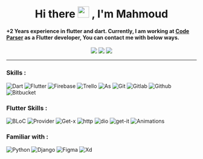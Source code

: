 <h1 align="center">
    Hi there <img src="https://raw.githubusercontent.com/MartinHeinz/MartinHeinz/master/wave.gif" width="30px"> , I'm Mahmoud
</h1>

####   +2 Years experience in flutter and dart. Currently, I am working at [Code Parser](https://codeparser.org/) as a Flutter developer, You can contact me with below ways.
 
<p align="center">
<a href="https://www.linkedin.com/in/mahmoud-eslami/"><img src="https://img.shields.io/badge/-Linkedin-0077B5?style=flat&logo=Linkedin&logoColor=white"/></a>
<a href="https://wa.me/+989115197795"><img src="https://img.shields.io/badge/-WhatsApp-04a777?style=flat&logo=Whatsapp&logoColor=white"/></a>
<a href="https://t.me/es_mahmoud"><img src="https://img.shields.io/badge/-Telegram-4086b4?style=flat&logo=telegram&logoColor=white"/></a>
</p>


---
### Skills :
![Dart](https://img.shields.io/static/v1?logo=dart&label=&message=Dart&color=023e8a&logoWidth=20&logoColor=EEE&style=flat-square)
![Flutter](https://img.shields.io/static/v1?logo=flutter&label=&message=Flutter&color=0096c7&logoWidth=20&logoColor=EEE&style=flat-square)
![Firebase](https://img.shields.io/static/v1?logo=firebase&label=&message=Firebase&color=ffbe0b&logoWidth=20&logoColor=000000&style=flat-square)
![Trello](https://img.shields.io/static/v1?logo=Trello&label=&message=Trello&color=3f37c9&logoWidth=20&logoColor=EEE&style=flat-square)
![As](https://img.shields.io/static/v1?logo=android&label=&message=AndroidStudio&color=40916c&logoWidth=20&logoColor=EEE&style=flat-square)
![Git](https://img.shields.io/static/v1?logo=Git&label=&message=Git&color=800020&logoWidth=20&logoColor=EEE&style=flat-square)
![Gitlab](https://img.shields.io/static/v1?logo=github&label=&message=Github&color=000000&logoWidth=20&logoColor=EEE&style=flat-square)
![Github](https://img.shields.io/static/v1?logo=gitlab&label=&message=Gitlab&color=000000&logoWidth=20&logoColor=EEE&style=flat-square)
![Bitbucket](https://img.shields.io/static/v1?logo=bitbucket&label=&message=Bitbucket&color=caf0f8&logoWidth=20&logoColor=000000&style=flat-square)

### Flutter Skills :
![BLoC](https://img.shields.io/static/v1?label=&message=BLoC&color=59a36a&logoWidth=20&logoColor=EEE&style=flat-square)
![Provider](https://img.shields.io/static/v1?label=&message=Provider&color=1a5e63&logoWidth=20&logoColor=EEE&style=flat-square)
![Get-x](https://img.shields.io/static/v1?label=&message=Get-X&color=59a36a&logoWidth=20&logoColor=EEE&style=flat-square)
![http](https://img.shields.io/static/v1?label=&message=Http&color=1a5e63&logoWidth=20&logoColor=EEE&style=flat-square)
![dio](https://img.shields.io/static/v1?label=&message=Dio&color=59a36a&logoWidth=20&logoColor=EEE&style=flat-square)
![get-it](https://img.shields.io/static/v1?label=&message=Get-it&color=1a5e63&logoWidth=20&logoColor=EEE&style=flat-square)
![Animations](https://img.shields.io/static/v1?label=&message=Animations&color=59a36a&logoWidth=20&logoColor=EEE&style=flat-square)


### Familiar with :
![Python](https://img.shields.io/static/v1?logo=python&label=&message=Python&color=eb5e28&logoWidth=20&logoColor=EEE&style=flat-square)
![Django](https://img.shields.io/static/v1?logo=django&label=&message=Django&color=004b23&logoWidth=20&logoColor=EEE&style=flat-square)
![Figma](https://img.shields.io/static/v1?logo=figma&label=&message=Figma&color=ff6b6b&logoWidth=20&logoColor=EEE&style=flat-square)
![Xd](https://img.shields.io/static/v1?logo=adobexd&label=&message=AdobeXD&color=973aa8&logoWidth=20&logoColor=EEE&style=flat-square)

<!-- ![Fm](https://img.shields.io/static/v1?label=&message=FamiliarWith&color=ffd60a&logoWidth=20&logoColor=EEE&style=flat-square) -->
<!-- ![Skills](https://img.shields.io/static/v1?label=&message=Skills&color=ffd60a&logoWidth=20&logoColor=EEE&style=flat-square) -->
<!-- ![Design](https://img.shields.io/static/v1?label=&message=DesignPlatform&color=ffd60a&logoWidth=20&logoColor=EEE&style=flat-square) -->
<!-- ![Backend](https://img.shields.io/static/v1?label=&message=Backend&color=ffd60a&logoWidth=20&logoColor=EEE&style=flat-square) -->
<!-- ![Baas](https://img.shields.io/static/v1?label=&message=Baas&color=ffd60a&logoWidth=20&logoColor=EEE&style=flat-square) -->
<!-- ![Languages](https://img.shields.io/static/v1?label=&message=Languages&color=ffd60a&logoWidth=20&logoColor=EEE&style=flat-square) -->
<!-- ![Tools](https://img.shields.io/static/v1?label=&message=Tools&color=ffd60a&logoWidth=20&logoColor=EEE&style=flat-square) -->
<!-- ![Frameworks](https://img.shields.io/static/v1?label=&message=Frameworks&color=ffd60a&logoWidth=20&logoColor=EEE&style=flat-square) -->
<!-- ![VSC](https://img.shields.io/static/v1?label=&message=VSC&color=ffd60a&logoWidth=20&logoColor=EEE&style=flat-square) -->




<!--
**mahmoud-eslami/mahmoud-eslami** is a ✨ _special_ ✨ repository because its `README.md` (this file) appears on your GitHub profile.

Here are some ideas to get you started:

- 🔭 I’m currently working on ...
- 🌱 I’m currently learning ...
- 👯 I’m looking to collaborate on ...
- 🤔 I’m looking for help with ...
- 💬 Ask me about ...
- 📫 How to reach me: ...
- 😄 Pronouns: ...
- ⚡ Fun fact: ...
-->
